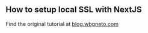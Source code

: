 ## How to setup local SSL with NextJS

Find the original tutorial at [blog.wbgneto.com](https://blog.wbgneto.com/how-to-set-up-local-ssl-with-nextjs)
